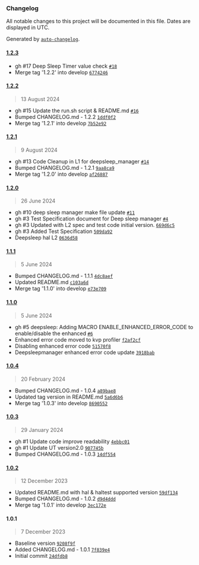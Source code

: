 ### Changelog

All notable changes to this project will be documented in this file. Dates are displayed in UTC.

Generated by [`auto-changelog`](https://github.com/CookPete/auto-changelog).

#### [1.2.3](https://github.com/rdkcentral/rdk-halif-test-deepsleep_manager/compare/1.2.2...1.2.3)

- gh #17 Deep Sleep Timer value check  [`#18`](https://github.com/rdkcentral/rdk-halif-test-deepsleep_manager/pull/18)
- Merge tag '1.2.2' into develop [`6774246`](https://github.com/rdkcentral/rdk-halif-test-deepsleep_manager/commit/677424670d342373debe625bc5fa23ee374e1f66)

#### [1.2.2](https://github.com/rdkcentral/rdk-halif-test-deepsleep_manager/compare/1.2.1...1.2.2)

> 13 August 2024

- gh #15 Update the run.sh script & README.md [`#16`](https://github.com/rdkcentral/rdk-halif-test-deepsleep_manager/pull/16)
- Bumped CHANGELOG.md - 1.2.2 [`1ddf0f2`](https://github.com/rdkcentral/rdk-halif-test-deepsleep_manager/commit/1ddf0f269e9a743c92bb6fef4b1a2af033ddd131)
- Merge tag '1.2.1' into develop [`7b52e92`](https://github.com/rdkcentral/rdk-halif-test-deepsleep_manager/commit/7b52e92e679b37a5c15d7af66517335ba724901c)

#### [1.2.1](https://github.com/rdkcentral/rdk-halif-test-deepsleep_manager/compare/1.2.0...1.2.1)

> 9 August 2024

- gh #13 Code Cleanup in L1 for deepsleep_manager [`#14`](https://github.com/rdkcentral/rdk-halif-test-deepsleep_manager/pull/14)
- Bumped CHANGELOG.md - 1.2.1 [`9aa8ca9`](https://github.com/rdkcentral/rdk-halif-test-deepsleep_manager/commit/9aa8ca9e3c2ebd2068371ba9e707c1db3736cf6e)
- Merge tag '1.2.0' into develop [`af26887`](https://github.com/rdkcentral/rdk-halif-test-deepsleep_manager/commit/af26887a8c149d6e53902c14ef71a307e8c80749)

#### [1.2.0](https://github.com/rdkcentral/rdk-halif-test-deepsleep_manager/compare/1.1.1...1.2.0)

> 26 June 2024

- gh #10 deep sleep manager make file update [`#11`](https://github.com/rdkcentral/rdk-halif-test-deepsleep_manager/pull/11)
- gh #3 Test Specification document for Deep sleep manager [`#4`](https://github.com/rdkcentral/rdk-halif-test-deepsleep_manager/pull/4)
- gh #3 Updated with L2 spec and test code initial version. [`669d6c5`](https://github.com/rdkcentral/rdk-halif-test-deepsleep_manager/commit/669d6c513576a761d0ed69492b1ad6714009747c)
- gh #3 Added Test Specification [`509da92`](https://github.com/rdkcentral/rdk-halif-test-deepsleep_manager/commit/509da92b2b459f57f0e77097f71b4a16e0a2357a)
- Deepsleep hal L2 [`0636d58`](https://github.com/rdkcentral/rdk-halif-test-deepsleep_manager/commit/0636d58ecd7df9318efc933cd99b537ca33bc7f0)

#### [1.1.1](https://github.com/rdkcentral/rdk-halif-test-deepsleep_manager/compare/1.1.0...1.1.1)

> 5 June 2024

- Bumped CHANGELOG.md - 1.1.1 [`4dc8aef`](https://github.com/rdkcentral/rdk-halif-test-deepsleep_manager/commit/4dc8aefe25e68aa51b1daf67c069d5b9e847b530)
- Updated README.md [`c103a6d`](https://github.com/rdkcentral/rdk-halif-test-deepsleep_manager/commit/c103a6d947ce920de6c8eb62047226879b88c14e)
- Merge tag '1.1.0' into develop [`e73e709`](https://github.com/rdkcentral/rdk-halif-test-deepsleep_manager/commit/e73e7096278c70ea5bb2375615dd13b9b301a9fe)

#### [1.1.0](https://github.com/rdkcentral/rdk-halif-test-deepsleep_manager/compare/1.0.4...1.1.0)

> 5 June 2024

- gh #5 deepsleep: Adding MACRO ENABLE_ENHANCED_ERROR_CODE to enable/disable the enhanced [`#6`](https://github.com/rdkcentral/rdk-halif-test-deepsleep_manager/pull/6)
- Enhanced error code moved to kvp  profiler [`f2af2cf`](https://github.com/rdkcentral/rdk-halif-test-deepsleep_manager/commit/f2af2cf903b95651fe29ea8f88fd2a9ec02b0ee0)
- Disabling enhanced error code [`51570f8`](https://github.com/rdkcentral/rdk-halif-test-deepsleep_manager/commit/51570f84c96398ef3c2e7a69fca3c30f3bfe2f55)
- Deepsleepmanager enhanced error code update [`3918bab`](https://github.com/rdkcentral/rdk-halif-test-deepsleep_manager/commit/3918bab55f5464e4fa158be80086989bcb39f5de)

#### [1.0.4](https://github.com/rdkcentral/rdk-halif-test-deepsleep_manager/compare/1.0.3...1.0.4)

> 20 February 2024

- Bumped CHANGELOG.md - 1.0.4 [`a89bae8`](https://github.com/rdkcentral/rdk-halif-test-deepsleep_manager/commit/a89bae8990ae13b1c13432127e244bac388f18cf)
- Updated tag version in README.md [`5a6d6b6`](https://github.com/rdkcentral/rdk-halif-test-deepsleep_manager/commit/5a6d6b6247843b3e38f15f2c4951a244f6d20941)
- Merge tag '1.0.3' into develop [`8690552`](https://github.com/rdkcentral/rdk-halif-test-deepsleep_manager/commit/869055205137e55439223fd1b7996f619acd899c)

#### [1.0.3](https://github.com/rdkcentral/rdk-halif-test-deepsleep_manager/compare/1.0.2...1.0.3)

> 29 January 2024

- gh #1 Update code improve readability [`4ebbc01`](https://github.com/rdkcentral/rdk-halif-test-deepsleep_manager/commit/4ebbc01f5867a94f76ab1dbd56b9c37cd935363d)
- gh #1 Update UT version2.0 [`907745b`](https://github.com/rdkcentral/rdk-halif-test-deepsleep_manager/commit/907745bcf2907164438590e1407390ea5f4f70a6)
- Bumped CHANGELOG.md - 1.0.3 [`14df554`](https://github.com/rdkcentral/rdk-halif-test-deepsleep_manager/commit/14df554a9598b0d623829ed65b71358ca92dc1cf)

#### [1.0.2](https://github.com/rdkcentral/rdk-halif-test-deepsleep_manager/compare/1.0.1...1.0.2)

> 12 December 2023

- Updated README.md with hal & haltest supported version [`59df134`](https://github.com/rdkcentral/rdk-halif-test-deepsleep_manager/commit/59df134b08ee183365f6068618c44b659dafd9e1)
- Bumped CHANGELOG.md - 1.0.2 [`d9d4ddd`](https://github.com/rdkcentral/rdk-halif-test-deepsleep_manager/commit/d9d4ddd7c12b21e75fc5d6bdb6e2a0c49fc32887)
- Merge tag '1.0.1' into develop [`3ec172e`](https://github.com/rdkcentral/rdk-halif-test-deepsleep_manager/commit/3ec172ee0fb4869cdac35840808339144fa912ca)

#### 1.0.1

> 7 December 2023

- Baseline version [`9208f9f`](https://github.com/rdkcentral/rdk-halif-test-deepsleep_manager/commit/9208f9f969e171fef4ce8d64ca3ace58862b3683)
- Added CHANGELOG.md - 1.0.1 [`7f839e4`](https://github.com/rdkcentral/rdk-halif-test-deepsleep_manager/commit/7f839e43ec2b479e1fa8085fa363ceebe4552fe9)
- Initial commit [`24dfdb8`](https://github.com/rdkcentral/rdk-halif-test-deepsleep_manager/commit/24dfdb859bef1640c5f945577a40ce51e3e00c43)
